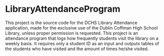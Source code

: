 # LibraryAttendanceProgram
This project is the source code for the DCHS Library Attendance application, made for the exclusive use of the Dublin Coffman High School Library, unless proper permission is requested.  This project is an attendance program that logs how frequently students visit the library on a weekly basis. It requires only a student ID as an input and outputs tables of the students who have visited and the amount of times he/she visited.
